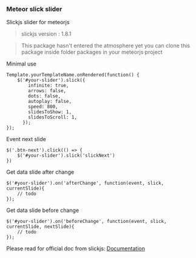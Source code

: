 ### Meteor slick slider 

Slickjs slider for meteorjs 

> slickjs version : 1.8.1


> This package hasn't entered the atmosphere yet
> you can clone this package inside folder packages in your meteorjs project


Minimal use

```
Template.yourTemplateName.onRendered(function() {
	$('#your-slider').slick({
		infinite: true,
		arrows: false,
		dots: false,
		autoplay: false,
		speed: 800,
		slidesToShow: 1,
		slidesToScroll: 1,
	  });
});
```
Event next slide

```
$('.btn-next').click(() => {
	$('#your-slider').slick('slickNext')
})
```

Get data slide after change
```
$('#your-slider').on('afterChange', function(event, slick, currentSlide){
	// todo
});
```

Get data slide before change
```
$('#your-slider').on('beforeChange', function(event, slick, currentSlide, nextSlide){
	// todo
});
```

Please read for official doc from slickjs: [Documentation](https://kenwheeler.github.io/slick/#getting-started)